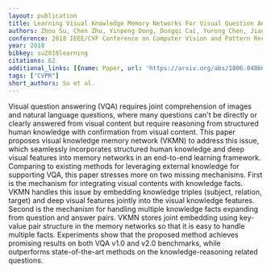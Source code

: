 ```yaml
---
layout: publication
title: Learning Visual Knowledge Memory Networks For Visual Question Answering
authors: Zhou Su, Chen Zhu, Yinpeng Dong, Dongqi Cai, Yurong Chen, Jianguo Li
conference: 2018 IEEE/CVF Conference on Computer Vision and Pattern Recognition
year: 2018
bibkey: su2018learning
citations: 62
additional_links: [{name: Paper, url: 'https://arxiv.org/abs/1806.04860'}]
tags: ["CVPR"]
short_authors: Su et al.
---
```

Visual question answering (VQA) requires joint comprehension of images and
natural language questions, where many questions can't be directly or clearly
answered from visual content but require reasoning from structured human
knowledge with confirmation from visual content. This paper proposes visual
knowledge memory network (VKMN) to address this issue, which seamlessly
incorporates structured human knowledge and deep visual features into memory
networks in an end-to-end learning framework. Comparing to existing methods for
leveraging external knowledge for supporting VQA, this paper stresses more on
two missing mechanisms. First is the mechanism for integrating visual contents
with knowledge facts. VKMN handles this issue by embedding knowledge triples
(subject, relation, target) and deep visual features jointly into the visual
knowledge features. Second is the mechanism for handling multiple knowledge
facts expanding from question and answer pairs. VKMN stores joint embedding
using key-value pair structure in the memory networks so that it is easy to
handle multiple facts. Experiments show that the proposed method achieves
promising results on both VQA v1.0 and v2.0 benchmarks, while outperforms
state-of-the-art methods on the knowledge-reasoning related questions.